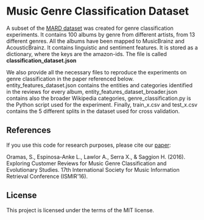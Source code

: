 # Music Genre Classification Dataset

A subset of the <a href="http://mtg.upf.edu/download/datasets/mard">MARD dataset</a> was created for genre classification experiments. It contains 100 albums by genre from different artists, from 13 different genres. All the albums have been mapped to MusicBrainz and AcousticBrainz. It contains linguistic and sentiment features. It is stored as a dictionary, where the keys are the amazon-ids. The file is called <b>classification_dataset.json</b>

We also provide all the necessary files to reproduce the experiments on genre classification in the paper referenced below. entity_features_dataset.json contains the entities and categories identified in the reviews for every album, entity_features_dataset_broader.json contains also the broader Wikipedia categories, genre_classification.py is the Python script used for the experiment. Finally, train_x.csv and test_x.csv contains the 5 different splits in the dataset used for cross validation.

## References

If you use this code for research purposes, please cite our <a target="_blank" href="http://mtg.upf.edu/node/3490">paper</a>:

Oramas, S., Espinosa-Anke L., Lawlor A., Serra X., & Saggion H. (2016). Exploring Customer Reviews for Music Genre Classification and Evolutionary Studies. 17th International Society for Music Information Retrieval Conference (ISMIR'16).

## License

This project is licensed under the terms of the MIT license.
